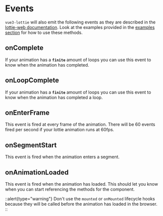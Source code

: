 # Events

`vue3-lottie` will also emit the following events as they are described in the [lottie-web documentation](https://github.com/airbnb/lottie-web#events). Look at the examples provided in the [examples section](/examples#listening-to-events) for how to use these methods.

## onComplete

If your animation has a **`finite`** amount of loops you can use this event to know when the animation has completed.

## onLoopComplete

If your animation has a **`finite`** amount of loops you can use this event to know when the animation has completed a loop.

## onEnterFrame

This event is fired at every frame of the animation. There will be 60 events fired per second if your lottie animation runs at 60fps.

## onSegmentStart

This event is fired when the animation enters a segment.

## onAnimationLoaded

This event is fired when the animation has loaded. This should let you know when you can start referencing the methods for the component.

::alert{type="warning"}
Don't use the `mounted` or `onMounted` lifecycle hooks because they will be called before the animation has loaded in the browser.
::
